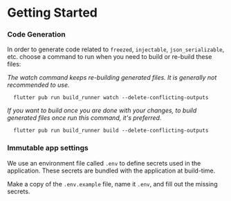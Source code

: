 # Getting Started

### Code Generation

In order to generate code related to `freezed`, `injectable`, `json_serializable`, etc. choose a command to run when you need to build or re-build these files:

_The watch command keeps re-building generated files. It is generally not recommended to use._

```
  flutter pub run build_runner watch --delete-conflicting-outputs
```

_If you want to build once you are done with your changes, to build generated files once run this command, it's preferred._

```
  flutter pub run build_runner build --delete-conflicting-outputs
```

### Immutable app settings

We use an environment file called `.env` to define secrets used in the application. These secrets are bundled with the application at build-time.

Make a copy of the `.env.example` file, name it `.env`, and fill out the missing secrets.
